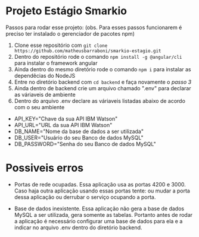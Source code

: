 # Projeto Estágio Smarkio

Passos para rodar esse projeto: (obs. Para esses passos funcionarem é preciso ter instalado o gerenciador de pacotes npm)

1. Clone esse repositório com `git clone https://github.com/matheusbarraboni/smarkio-estagio.git`
2. Dentro do repositório rode o comando `npm install -g @angular/cli` para instalar o framework angular
3. Ainda dentro do mesmo diretório rode o comando `npm i` para instalar as dependêcias do NodeJS
4. Entre no diretório backend com `cd backend` e faça novamente o *passo 3*
5. Ainda dentro de backend crie um arquivo chamado ".env" para declarar as váriaveis de ambiente
6. Dentro do arquivo .env declare as váriaveis listadas abaixo de acordo com o seu ambiente
  - API_KEY="Chave da sua API IBM Watson"
  - API_URL="URL da sua API IBM Watson"
  - DB_NAME="Nome da base de dados a ser utilizada"
  - DB_USER="Usuário do seu Banco de dados MySQL"
  - DB_PASSWORD="Senha do seu Banco de dados MySQL"


# Possiveis erros

- Portas de rede ocupadas.
    Essa aplicação usa as portas 4200 e 3000. Caso haja outra aplicação usando essas portas tente: ou mudar a porta dessa aplicação ou derrubar o serviço ocupando a porta.
    
- Base de dados inexistente.
    Essa aplicação não gera a base de dados MySQL a ser utilizada, gera somente as tabelas. Portanto antes de rodar a aplicação é necessário configurar uma base de dados para ela e a indicar no arquivo .env dentro do diretório backend.
